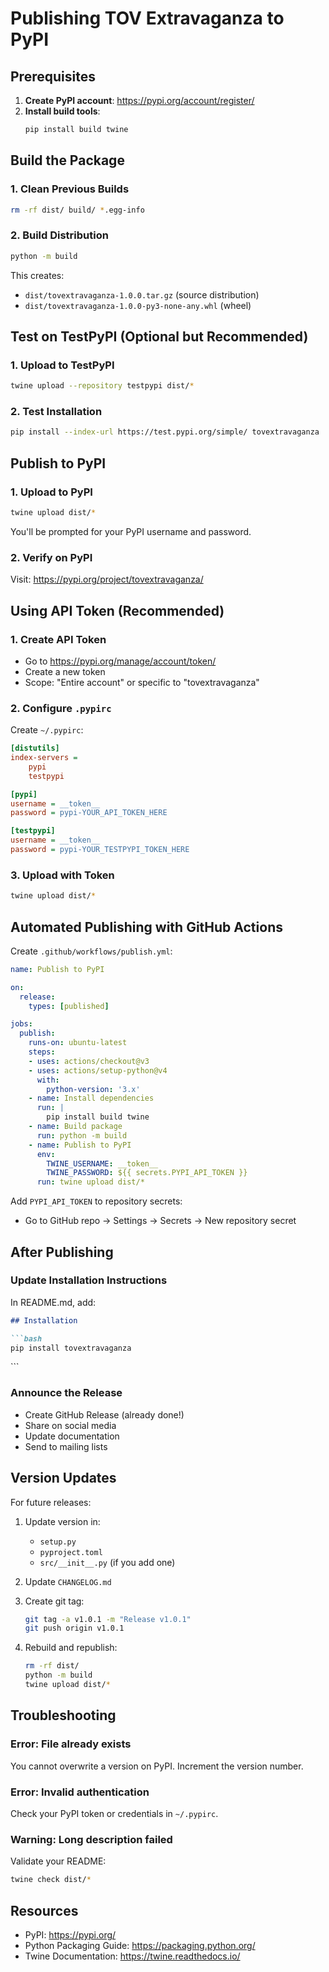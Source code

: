 # Publishing TOV Extravaganza to PyPI

## Prerequisites

1. **Create PyPI account**: https://pypi.org/account/register/
2. **Install build tools**:
   ```bash
   pip install build twine
   ```

## Build the Package

### 1. Clean Previous Builds

```bash
rm -rf dist/ build/ *.egg-info
```

### 2. Build Distribution

```bash
python -m build
```

This creates:
- `dist/tovextravaganza-1.0.0.tar.gz` (source distribution)
- `dist/tovextravaganza-1.0.0-py3-none-any.whl` (wheel)

## Test on TestPyPI (Optional but Recommended)

### 1. Upload to TestPyPI

```bash
twine upload --repository testpypi dist/*
```

### 2. Test Installation

```bash
pip install --index-url https://test.pypi.org/simple/ tovextravaganza
```

## Publish to PyPI

### 1. Upload to PyPI

```bash
twine upload dist/*
```

You'll be prompted for your PyPI username and password.

### 2. Verify on PyPI

Visit: https://pypi.org/project/tovextravaganza/

## Using API Token (Recommended)

### 1. Create API Token

- Go to https://pypi.org/manage/account/token/
- Create a new token
- Scope: "Entire account" or specific to "tovextravaganza"

### 2. Configure `.pypirc`

Create `~/.pypirc`:

```ini
[distutils]
index-servers =
    pypi
    testpypi

[pypi]
username = __token__
password = pypi-YOUR_API_TOKEN_HERE

[testpypi]
username = __token__
password = pypi-YOUR_TESTPYPI_TOKEN_HERE
```

### 3. Upload with Token

```bash
twine upload dist/*
```

## Automated Publishing with GitHub Actions

Create `.github/workflows/publish.yml`:

```yaml
name: Publish to PyPI

on:
  release:
    types: [published]

jobs:
  publish:
    runs-on: ubuntu-latest
    steps:
    - uses: actions/checkout@v3
    - uses: actions/setup-python@v4
      with:
        python-version: '3.x'
    - name: Install dependencies
      run: |
        pip install build twine
    - name: Build package
      run: python -m build
    - name: Publish to PyPI
      env:
        TWINE_USERNAME: __token__
        TWINE_PASSWORD: ${{ secrets.PYPI_API_TOKEN }}
      run: twine upload dist/*
```

Add `PYPI_API_TOKEN` to repository secrets:
- Go to GitHub repo → Settings → Secrets → New repository secret

## After Publishing

### Update Installation Instructions

In README.md, add:

```markdown
## Installation

```bash
pip install tovextravaganza
```
\```

### Announce the Release

- Create GitHub Release (already done!)
- Share on social media
- Update documentation
- Send to mailing lists

## Version Updates

For future releases:

1. Update version in:
   - `setup.py`
   - `pyproject.toml`
   - `src/__init__.py` (if you add one)

2. Update `CHANGELOG.md`

3. Create git tag:
   ```bash
   git tag -a v1.0.1 -m "Release v1.0.1"
   git push origin v1.0.1
   ```

4. Rebuild and republish:
   ```bash
   rm -rf dist/
   python -m build
   twine upload dist/*
   ```

## Troubleshooting

### Error: File already exists

You cannot overwrite a version on PyPI. Increment the version number.

### Error: Invalid authentication

Check your PyPI token or credentials in `~/.pypirc`.

### Warning: Long description failed

Validate your README:
```bash
twine check dist/*
```

## Resources

- PyPI: https://pypi.org/
- Python Packaging Guide: https://packaging.python.org/
- Twine Documentation: https://twine.readthedocs.io/

